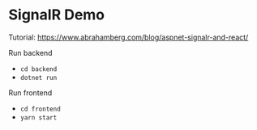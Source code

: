 # SignalR Demo
Tutorial: https://www.abrahamberg.com/blog/aspnet-signalr-and-react/

Run backend
- `cd backend`
- `dotnet run`

Run frontend
- `cd frontend`
- `yarn start`
